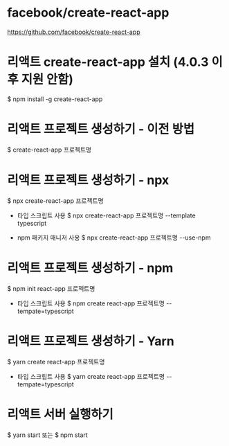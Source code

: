 # facebook/create-react-app
https://github.com/facebook/create-react-app


# 리액트 create-react-app 설치 (4.0.3 이후 지원 안함)
$ npm install -g create-react-app

# 리액트 프로젝트 생성하기 - 이전 방법
$ create-react-app 프로젝트명


# 리액트 프로젝트 생성하기 - npx
$ npx create-react-app 프로젝트명

- 타입 스크립트 사용
$ npx create-react-app 프로젝트명 --template typescript

- npm 패키지 매니저 사용
$ npx create-react-app 프로젝트명 --use-npm


# 리액트 프로젝트 생성하기 - npm
$ npm init react-app 프로젝트명

- 타입 스크립트 사용
$ npm create react-app 프로젝트명 --tempate=typescript


# 리액트 프로젝트 생성하기 - Yarn
$ yarn create react-app 프로젝트명

- 타입 스크립트 사용
$ yarn create react-app 프로젝트명 --tempate=typescript


# 리액트 서버 실행하기
$ yarn start  또는  $ npm start
